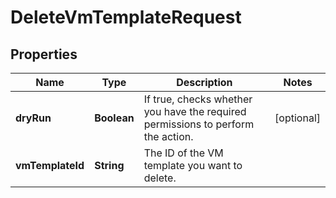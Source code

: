 

# DeleteVmTemplateRequest


## Properties

| Name | Type | Description | Notes |
|------------ | ------------- | ------------- | -------------|
|**dryRun** | **Boolean** | If true, checks whether you have the required permissions to perform the action. |  [optional] |
|**vmTemplateId** | **String** | The ID of the VM template you want to delete.  |  |



